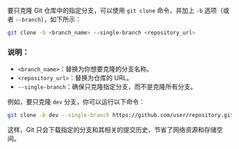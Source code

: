 要只克隆 Git 仓库中的指定分支，可以使用 `git clone` 命令，并加上 `-b` 选项（或者 `--branch`），如下所示：

```bash
git clone -b <branch_name> --single-branch <repository_url>
```

### 说明：
- `<branch_name>`：替换为你想要克隆的分支名称。
- `<repository_url>`：替换为仓库的 URL。
- `--single-branch`：确保只克隆指定分支，而不是克隆所有分支。

例如，要只克隆 `dev` 分支，你可以运行以下命令：

```bash
git clone -b dev --single-branch https://github.com/user/repository.git
```

这样，Git 只会下载指定的分支和其相关的提交历史，节省了网络资源和存储空间。